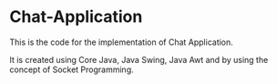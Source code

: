 # Chat-Application

This is the code for the implementation of Chat Application. 

It is created using Core Java, Java Swing, Java Awt and by using the concept of Socket Programming.
